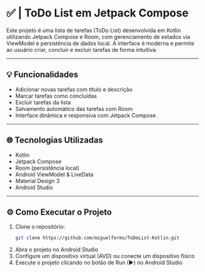 # ✅ | ToDo List em Jetpack Compose

Este projeto é uma lista de tarefas (ToDo List) desenvolvida em Kotlin utilizando Jetpack Compose e Room, com gerenciamento de estados via ViewModel e persistência de dados local. A interface é moderna e permite ao usuário criar, concluir e excluir tarefas de forma intuitiva.

---

## 💡 Funcionalidades

- Adicionar novas tarefas com título e descrição  
- Marcar tarefas como concluídas  
- Excluir tarefas da lista  
- Salvamento automático das tarefas com Room  
- Interface dinâmica e responsiva com Jetpack Compose  

---

## 🌐 Tecnologias Utilizadas

- Kotlin  
- Jetpack Compose  
- Room (persistência local)  
- Android ViewModel & LiveData  
- Material Design 3  
- Android Studio  

---

## ⚙️ Como Executar o Projeto

1. Clone o repositório:  
   ```bash  
   git clone https://github.com/miguelfermo/ToDoList-Kotlin.git
2. Abra o projeto no Android Studio
3. Configure um dispositivo virtual (AVD) ou conecte um dispositivo físico
4. Execute o projeto clicando no botão de Run (▶) no Android Studio
